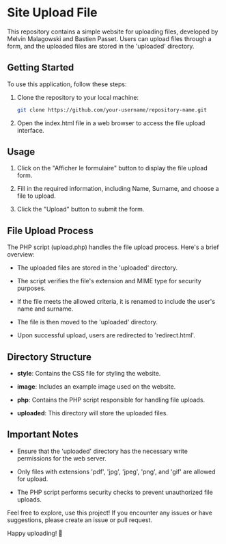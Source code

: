 # Site Upload File

This repository contains a simple website for uploading files, developed by Melvin Malagowski and Bastien Passet. Users can upload files through a form, and the uploaded files are stored in the 'uploaded' directory.

## Getting Started

To use this application, follow these steps:

1. Clone the repository to your local machine:

    ```bash
    git clone https://github.com/your-username/repository-name.git
    ```

2. Open the index.html file in a web browser to access the file upload interface.

## Usage

1. Click on the "Afficher le formulaire" button to display the file upload form.

2. Fill in the required information, including Name, Surname, and choose a file to upload.

3. Click the "Upload" button to submit the form.

## File Upload Process

The PHP script (upload.php) handles the file upload process. Here's a brief overview:

- The uploaded files are stored in the 'uploaded' directory.

- The script verifies the file's extension and MIME type for security purposes.

- If the file meets the allowed criteria, it is renamed to include the user's name and surname.

- The file is then moved to the 'uploaded' directory.

- Upon successful upload, users are redirected to 'redirect.html'.

## Directory Structure

- **style**: Contains the CSS file for styling the website.

- **image**: Includes an example image used on the website.

- **php**: Contains the PHP script responsible for handling file uploads.

- **uploaded**: This directory will store the uploaded files.

## Important Notes

- Ensure that the 'uploaded' directory has the necessary write permissions for the web server.

- Only files with extensions 'pdf', 'jpg', 'jpeg', 'png', and 'gif' are allowed for upload.

- The PHP script performs security checks to prevent unauthorized file uploads.

Feel free to explore, use this project! If you encounter any issues or have suggestions, please create an issue or pull request.

Happy uploading! 🚀
